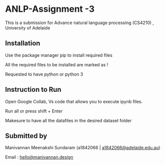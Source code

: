 # ANLP-Assignment -3

This is a submission for Advance natural language processing (CS4210) , University of Adelaide

## Installation

Use the package manager pip to install required files

All the required files to be installed are marked as !

Requested to have python  or python 3


## Instruction to Run

Open Google Collab, Vs code that allows you to execute ipynb files.

Run all or press shift + Enter

Makesure to have all the datafiles in the desired dataset folder


## Submitted by
Manivannan Meenakshi Sundaram (a1842066 | a1842066@adelaide.edu.au)

Email : hello@manivannan.design